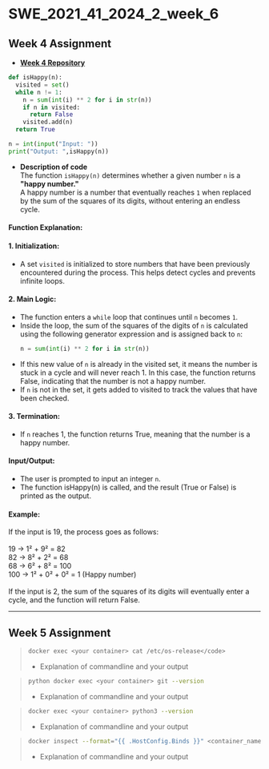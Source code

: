 # SWE_2021_41_2024_2_week_6

## Week 4 Assignment
- [**Week 4 Repository**](https://github.com/ch0rca/SWE_2021_41_2024_2_week_4)
```python
def isHappy(n):
  visited = set()
  while n != 1:
    n = sum(int(i) ** 2 for i in str(n))
    if n in visited:
      return False
    visited.add(n)
  return True

n = int(input("Input: "))
print("Output: ",isHappy(n))
```

- **Description of code** <br/>
The function `isHappy(n)` determines whether a given number `n` is a **"happy number."**  
A happy number is a number that eventually reaches `1` when replaced by the sum of the squares of its digits, without entering an endless cycle.
#### Function Explanation:

#### 1. Initialization:
- A set `visited` is initialized to store numbers that have been previously encountered during the process. This helps detect cycles and prevents infinite loops.

#### 2. Main Logic:
- The function enters a `while` loop that continues until `n` becomes `1`.
- Inside the loop, the sum of the squares of the digits of `n` is calculated using the following generator expression and is assigned back to `n`:
  ```python
  n = sum(int(i) ** 2 for i in str(n))
- If this new value of `n` is already in the visited set, it means the number is stuck in a cycle and will never reach 1. In this case, the function returns False, indicating that the number is not a happy number.
- If `n` is not in the set, it gets added to visited to track the values that have been checked.

#### 3. Termination:
- If `n` reaches 1, the function returns True, meaning that the number is a happy number.

#### Input/Output:
- The user is prompted to input an integer `n`.
- The function isHappy(n) is called, and the result (True or False) is printed as the output.

#### Example:
If the input is 19, the process goes as follows: <br/><br/>
19 → 1² + 9² = 82 <br/>
82 → 8² + 2² = 68 <br/>
68 → 6² + 8² = 100 <br/>
100 → 1² + 0² + 0² = 1 (Happy number) <br/><br/>
If the input is 2, the sum of the squares of its digits will eventually enter a cycle, and the function will return False.
  
---

## Week 5 Assignment

>```bash
>docker exec <your container> cat /etc/os-release</code>
>```
> - Explanation of commandline and your output

>```bash
>python docker exec <your container> git --version
>```
> - Explanation of commandline and your output

>```bash
>docker exec <your container> python3 --version
>```
> - Explanation of commandline and your output

>```bash
>docker inspect --format="{{ .HostConfig.Binds }}" <container_name>
>```
> - Explanation of commandline and your output
